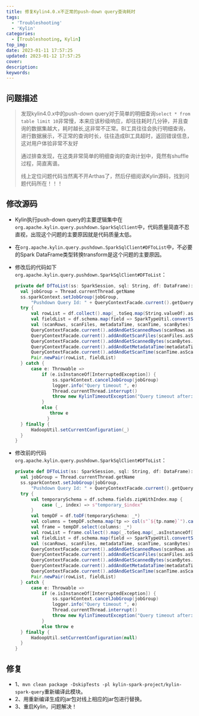 ```yaml
---
title: 修复Kylin4.0.x不正常的push-down query查询耗时
tags:
  - 'Troubleshooting'
  - 'Kylin'
categories:
  - [Troubleshooting, Kylin]
top_img: 
date: 2023-01-11 17:57:25
updated: 2023-01-12 17:57:25
cover:
description:
keywords:
---
```


## 问题描述

> 发现kylin4.0.x中的push-down query对于简单的明细查询`select * from table limit 10`非常慢，本来应该秒级响应，却往往耗时几分钟，并且查询的数据集越大，耗时越长,这非常不正常。BI工具往往会执行明细查询，进行数据展示，不正常的查询时长，往往造成BI工具超时，返回错误信息，这对用户体验非常不友好
>
> 通过排查发现，在这类非常简单的明细查询的查询计划中，竟然有shuffle过程，简直离谱。
>
> 线上定位问题代码当然离不开Arthas了，然后仔细阅读Kylin源码，找到问题代码所在！！！

## 修改源码

- Kylin执行push-down query的主要逻辑集中在`org.apache.kylin.query.pushdown.SparkSqlClient`中，代码质量简直不忍直视，出现这个问题的主要原因就是代码质量太低。

- 在`org.apache.kylin.query.pushdown.SparkSqlClient#DFToList`中，不必要的Spark DataFrame类型转换transform是这个问题的主要原因。

- 修改后的代码如下`org.apache.kylin.query.pushdown.SparkSqlClient#DFToList`：

  ```scala
  private def DfToList(ss: SparkSession, sql: String, df: DataFrame): Pair[JList[JList[String]], JList[StructField]] = {
  	val jobGroup = Thread.currentThread.getName
  	ss.sparkContext.setJobGroup(jobGroup,
  		"Pushdown Query Id: " + QueryContextFacade.current().getQueryId, interruptOnCancel = true)
  	try {
  		val rowList = df.collect().map(_.toSeq.map(String.valueOf).asJava).toSeq.asJava
  		val fieldList = df.schema.map(field => SparkTypeUtil.convertSparkFieldToJavaField(field)).asJava
  		val (scanRows, scanFiles, metadataTime, scanTime, scanBytes) = QueryMetricUtils.collectScanMetrics(df.queryExecution.executedPlan)
  		QueryContextFacade.current().addAndGetScannedRows(scanRows.asScala.map(Long2long(_)).sum)
  		QueryContextFacade.current().addAndGetScanFiles(scanFiles.asScala.map(Long2long(_)).sum)
  		QueryContextFacade.current().addAndGetScannedBytes(scanBytes.asScala.map(Long2long(_)).sum)
  		QueryContextFacade.current().addAndGetMetadataTime(metadataTime.asScala.map(Long2long(_)).sum)
  		QueryContextFacade.current().addAndGetScanTime(scanTime.asScala.map(Long2long(_)).sum)
  		Pair.newPair(rowList, fieldList)
  	} catch {
  		case e: Throwable =>
  			if (e.isInstanceOf[InterruptedException]) {
  				ss.sparkContext.cancelJobGroup(jobGroup)
  				logger.info("Query timeout ", e)
  				Thread.currentThread.interrupt()
  				throw new KylinTimeoutException("Query timeout after: " + KylinConfig.getInstanceFromEnv.getQueryTimeoutSeconds + "s")
  			}
  			else {
               throw e   
              }
  	} finally {
  		HadoopUtil.setCurrentConfiguration(_)
  	}
  }
  ```

- 修改前的代码`org.apache.kylin.query.pushdown.SparkSqlClient#DFToList`：

  ```scala
  private def DFToList(ss: SparkSession, sql: String, df: DataFrame): Pair[JList[JList[String]], JList[StructField]] = {
  	val jobGroup = Thread.currentThread.getName
  	ss.sparkContext.setJobGroup(jobGroup,
  		"Pushdown Query Id: " + QueryContextFacade.current().getQueryId, interruptOnCancel = true)
  	try {
  		val temporarySchema = df.schema.fields.zipWithIndex.map {
  			case (_, index) => s"temporary_$index"
  		}
  		val tempDF = df.toDF(temporarySchema: _*)
  		val columns = tempDF.schema.map(tp => col(s"`${tp.name}`").cast(StringType))
  		val frame = tempDF.select(columns: _*)
  		val rowList = frame.collect().map(_.toSeq.map(_.asInstanceOf[String]).asJava).toSeq.asJava
  		val fieldList = df.schema.map(field => SparkTypeUtil.convertSparkFieldToJavaField(field)).asJava
  		val (scanRows, scanFiles, metadataTime, scanTime, scanBytes) = QueryMetricUtils.collectScanMetrics(frame.queryExecution.executedPlan)
  		QueryContextFacade.current().addAndGetScannedRows(scanRows.asScala.map(Long2long(_)).sum)
  		QueryContextFacade.current().addAndGetScanFiles(scanFiles.asScala.map(Long2long(_)).sum)
  		QueryContextFacade.current().addAndGetScannedBytes(scanBytes.asScala.map(Long2long(_)).sum)
  		QueryContextFacade.current().addAndGetMetadataTime(metadataTime.asScala.map(Long2long(_)).sum)
  		QueryContextFacade.current().addAndGetScanTime(scanTime.asScala.map(Long2long(_)).sum)
  		Pair.newPair(rowList, fieldList)
  	} catch {
  		case e: Throwable =>
  			if (e.isInstanceOf[InterruptedException]) {
  				ss.sparkContext.cancelJobGroup(jobGroup)
  				logger.info("Query timeout ", e)
  				Thread.currentThread.interrupt()
  				throw new KylinTimeoutException("Query timeout after: " + KylinConfig.getInstanceFromEnv.getQueryTimeoutSeconds + "s")
  			}
  			else throw e
  	} finally {
  		HadoopUtil.setCurrentConfiguration(null)
  	}
  }
  ```

## 修复

- 1、`mvn clean package -DskipTests -pl kylin-spark-project/kylin-spark-query`重新编译此模块。
- 2、用重新编译生成的jar包对线上相应的jar包进行替换。
- 3、重启Kylin，问题解决！